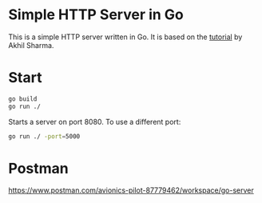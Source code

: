 # Simple HTTP Server in Go

This is a simple HTTP server written in Go. It is based on the [tutorial](https://www.youtube.com/watch?v=ASBUp7stqjo) by Akhil Sharma.

# Start

```bash
go build
go run ./
```
Starts a server on port 8080. To use a different port:

```bash
go run ./ -port=5000
```

# Postman

https://www.postman.com/avionics-pilot-87779462/workspace/go-server